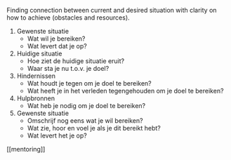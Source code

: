 Finding connection between current and desired situation with clarity on how to achieve (obstacles and resources).

1. Gewenste situatie
	- Wat wil je bereiken?
	- Wat levert dat je op?
 2. Huidige situatie
	 - Hoe ziet de huidige situatie eruit?
	 - Waar sta je nu t.o.v. je doel?
3. Hindernissen
	- Wat houdt je tegen om je doel te bereiken?
	- Wat heeft je in het verleden tegengehouden om je doel te bereiken?  
4. Hulpbronnen
	- Wat heb je nodig om je doel te bereiken?
5. Gewenste situatie 
	- Omschrijf nog eens wat je wil bereiken?  
	- Wat zie, hoor en voel je als je dit bereikt hebt?  
	- Wat levert het je op?

[[mentoring]]